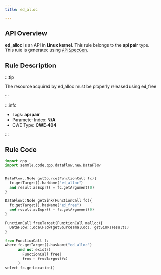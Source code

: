 ```yaml
---
title: ed_alloc

---
```



## API Overview
**ed_alloc** is an API in **Linux kernel**. This rule belongs to the **api pair** type. This rule is generated using [APISpecGen](../../tools/APISpecGen).
## Rule Description

:::tip

The resource acquired by ed_alloc must be properly released using ed_free

:::

:::info

- Tags: **api pair**
- Parameter Index: **N/A**
- CWE Type: **CWE-404**

:::

## Rule Code
```python
import cpp
import semmle.code.cpp.dataflow.new.DataFlow


DataFlow::Node getSource(FunctionCall fc){
  fc.getTarget().hasName("ed_alloc")
  and result.asExpr() = fc.getArgument(0)
}

DataFlow::Node getSink(FunctionCall fc){
  fc.getTarget().hasName("ed_free")
  and result.asExpr() = fc.getArgument(0)
}

FunctionCall freeTarget(FunctionCall malloc){
  DataFlow::localFlow(getSource(malloc), getSink(result))
}

from FunctionCall fc
where fc.getTarget().hasName("ed_alloc")
      and not exists(
        FunctionCall free| 
        free = freeTarget(fc)
      )
select fc.getLocation()

    
```